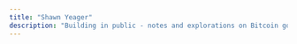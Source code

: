```yaml
---
title: "Shawn Yeager"
description: "Building in public - notes and explorations on Bitcoin go-to-market strategy, partnerships, and commercial execution for freedom tech."
---
```

